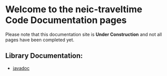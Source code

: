 # Welcome to the neic-traveltime Code Documentation pages

Please note that this documentation site is **Under Construction** and not all pages have been completed yet.

## Library Documentation:

* [javadoc](https://usgs.github.io/neic-traveltime/javadoc/)
